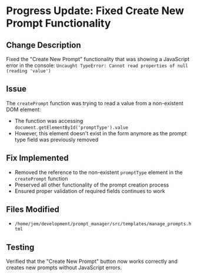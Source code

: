 # Progress Update: Fixed Create New Prompt Functionality

## Change Description
Fixed the "Create New Prompt" functionality that was showing a JavaScript error in the console:
`Uncaught TypeError: Cannot read properties of null (reading 'value')`

## Issue
The `createPrompt` function was trying to read a value from a non-existent DOM element:
- The function was accessing `document.getElementById('promptType').value`
- However, this element doesn't exist in the form anymore as the prompt type field was previously removed

## Fix Implemented
- Removed the reference to the non-existent `promptType` element in the `createPrompt` function
- Preserved all other functionality of the prompt creation process
- Ensured proper validation of required fields continues to work

## Files Modified
- `/home/jem/development/prompt_manager/src/templates/manage_prompts.html`

## Testing
Verified that the "Create New Prompt" button now works correctly and creates new prompts without JavaScript errors.

